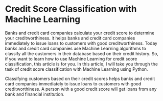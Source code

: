 # Credit Score Classification with Machine Learning
Banks and credit card companies calculate your credit score to determine your creditworthiness. It helps banks and credit card companies immediately to issue loans to customers with good creditworthiness. Today banks and credit card companies use Machine Learning algorithms to classify all the customers in their database based on their credit history. So, if you want to learn how to use Machine Learning for credit score classification, this article is for you. In this article, I will take you through the task of credit score classification with Machine Learning using Python.

Classifying customers based on their credit scores helps banks and credit card companies immediately to issue loans to customers with good creditworthiness. A person with a good credit score will get loans from any bank and financial institution. 

